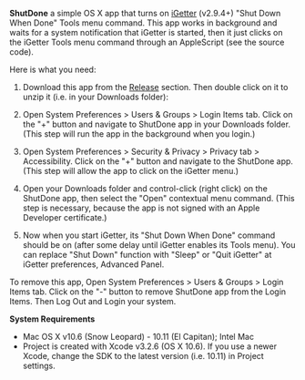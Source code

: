 **ShutDone** a simple OS X app that turns on [iGetter](http://www.igetter.net/) (v2.9.4+) "Shut Down When Done" Tools menu command. This app works in background and waits for a system notification that iGetter is started, then it just clicks on the iGetter Tools menu command through an AppleScript (see the source code).

Here is what you need:

1. Download this app from the [Release](https://github.com/fiery-/ShutDone/releases) section. Then double click on it to unzip it (i.e. in your Downloads folder):

2. Open System Preferences > Users & Groups > Login Items tab. Click on the "+" button and navigate to ShutDone app in your Downloads folder. (This step will run the app in the background when you login.)

3. Open System Preferences > Security & Privacy > Privacy tab > Accessibility. Click on the "+" button and navigate to the ShutDone app. (This step will allow the app to click on the iGetter menu.)

4. Open your Downloads folder and control-click (right click) on the ShutDone app, then select the "Open" contextual menu command. (This step is necessary, because the app is not signed with an Apple Developer certificate.)

5. Now when you start iGetter, its "Shut Down When Done" command should be on (after some delay until iGetter enables its Tools menu). You can replace "Shut Down" function with "Sleep" or "Quit iGetter" at iGetter preferences, Advanced Panel.

To remove this app, Open System Preferences > Users & Groups > Login Items tab. Click on the "-" button to remove ShutDone app from the Login Items. Then Log Out and Login your system.

<p><b>System Requirements</b></p>
<ul>
<li>Mac OS X v10.6 (Snow Leopard) - 10.11 (El Capitan); Intel Mac</li>
<li>Project is created with Xcode v3.2.6 (OS X 10.6). If you use a newer Xcode, change the SDK to the latest version (i.e. 10.11) in Project settings.</li>
</ul>
